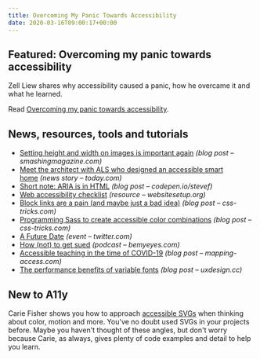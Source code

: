 ```yaml
---
title: Overcoming My Panic Towards Accessibility
date: 2020-03-16T09:00:17+00:00
---
```


## Featured: Overcoming my panic towards accessibility

Zell Liew shares why accessibility caused a panic, how he overcame it and what he learned.

Read [Overcoming my panic towards accessibility](https://zellwk.com/blog/overcoming-panic-towards-accessibility/).

## News, resources, tools and tutorials

* [Setting height and width on images is important again](https://www.smashingmagazine.com/2020/03/setting-height-width-images-important-again/) _(blog post – smashingmagazine.com)_
* [Meet the architect with ALS who designed an accessible smart home](https://www.today.com/video/meet-the-architect-with-als-who-designed-an-accessible-smart-home-79757381604) _(news story – today.com)_
* [Short note: ARIA is in HTML](https://codepen.io/stevef/post/short-note-aria-is-in-html) _(blog post – codepen.io/stevef)_
* [Web accessibility checklist](https://websitesetup.org/web-accessibility-checklist/) _(resource – websitesetup.org)_
* [Block links are a pain (and maybe just a bad idea)](https://css-tricks.com/block-links-are-a-pain-and-maybe-just-a-bad-idea/) _(blog post – css-tricks.com)_
* [Programming Sass to create accessible color combinations](https://css-tricks.com/programming-sass-to-create-accessible-color-combinations/) _(blog post – css-tricks.com)_
* [A Future Date](https://twitter.com/mattmay/status/1238150079862591493) _(event – twitter.com)_
* [How (not) to get sued](https://www.bemyeyes.com/podcasts/how-not-to-get-sued) _(podcast – bemyeyes.com)_
* [Accessible teaching in the time of COVID-19](https://www.mapping-access.com/blog-1/2020/3/10/accessible-teaching-in-the-time-of-covid-19) _(blog post – mapping-access.com)_
* [The performance benefits of variable fonts](https://uxdesign.cc/the-performance-benefits-of-variable-fonts-79af8c4ff56c) _(blog post – uxdesign.cc)_

## New to A11y

Carie Fisher shows you how to approach [accessible SVGs](https://www.smashingmagazine.com/2020/03/accessible-svgs-inclusiveness-beyond-patterns/) when thinking about color, motion and more. You've no doubt used SVGs in your projects before. Maybe you haven't thought of these angles, but don't worry because Carie, as always, gives plenty of code examples and detail to help you learn.